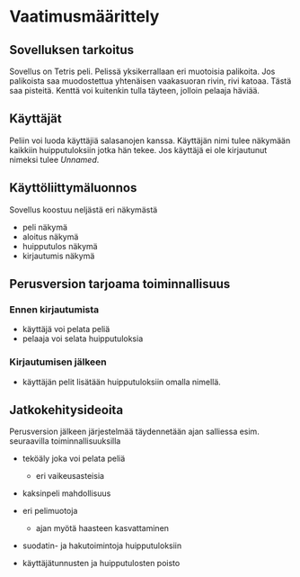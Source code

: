 # Vaatimusmäärittely

## Sovelluksen tarkoitus

Sovellus on Tetris peli. Pelissä yksikerrallaan eri muotoisia palikoita. Jos palikoista saa muodostettua yhtenäisen vaakasuoran rivin, rivi katoaa. Tästä saa pisteitä. Kenttä voi kuitenkin tulla täyteen, jolloin pelaaja häviää.

## Käyttäjät

Peliin voi luoda käyttäjiä salasanojen kanssa. Käyttäjän nimi tulee näkymään kaikkiin huipputuloksiin jotka hän tekee. Jos käyttäjä ei ole kirjautunut nimeksi tulee _Unnamed_.

## Käyttöliittymäluonnos

Sovellus koostuu neljästä eri näkymästä
- peli näkymä
- aloitus näkymä
- huipputulos näkymä
- kirjautumis näkymä

## Perusversion tarjoama toiminnallisuus

### Ennen kirjautumista

- käyttäjä voi pelata peliä
- pelaaja voi selata huipputuloksia

### Kirjautumisen jälkeen

- käyttäjän pelit lisätään huipputuloksiin omalla nimellä.

## Jatkokehitysideoita

Perusversion jälkeen järjestelmää täydennetään ajan salliessa esim. seuraavilla toiminnallisuuksilla

- teköäly joka voi pelata peliä
  - eri vaikeusasteisia

- kaksinpeli mahdollisuus

- eri pelimuotoja
  - ajan myötä haasteen kasvattaminen

- suodatin- ja hakutoimintoja huipputuloksiin

- käyttäjätunnusten ja huipputulosten poisto
